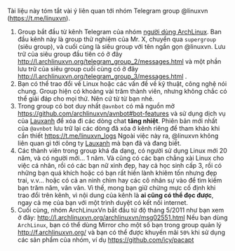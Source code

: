 Tài liệu này tóm tắt vài ý liên quan tới nhóm
Telegram group @linuxvn (https://t.me/linuxvn).

1. Group bắt đầu từ kênh Telegram của nhóm
  [người dùng ArchLinux](https://archlinuxvn.org/).
  Ban đầu kênh này là group thử nghiệm của Mr. X,
  chuyển qua `supergroup` (siêu group), và cuối cùng là
  siêu group với tên ngắn gọn @linuxvn.
  Lưu trữ của siêu group đầu tiên có ở đây
    http://l.archlinuxvn.org/telegram_group_2/messages.html
  và một phần lưu trữ của siêu group cuối cùng có ở đây
    http://l.archlinuxvn.org/telegram_group_3/messages.html .
1. Bạn có thể trao đổi về Linux hoặc các vấn đề về kỹ thuật, công nghệ
  nói chung. Group hiện có khoảng vài trăm thành viên, nhưng
  không chắc có thể giải đáp cho mọi thứ. Nên cứ từ từ bạn nhé.
1. Trong group có bot duy nhất `@avnbot` có mã nguồn mở
    https://github.com/archlinuxvn/avnbot#bot-features
  và sử dụng dịch vụ của
    [Lauxanh](https://github.com/lauxanh/I-A)
  để xóa đi các dòng chat **tăng nhiệt**.
  Phiên bản mới nhất của `@avnbot` lưu trữ lại các dòng đã
  xóa ở kênh riêng để tham khảo khi cần thiết
    https://t.me/linuxvn_logs
  Ngoài việc này ra, @linuxvn không liên quan gì tới
  công ty [Lauxanh](https://lauxanh.us) mà bạn đã và đang biết.
1. Các thành viên trong group khá đa dạng, có người sử dụng
  Linux mới 20 năm, và có người mới... 1 năm. Và cũng có
  các bạn chẳng xài Linux cho việc cá nhân, rồi có các bạn
  nữ xinh đẹp, hay cả học sinh cấp 3, rồi có những bạn quá khích
  hoặc có bạn rất hiền lành khiêm tốn nhưng đẹp trai, v.v...
  hoặc có cả an ninh chìm hay các cô nhân sự vào để tìm kiếm
  bạn trăm năm, vân vân.
  Vì thế, mong bạn giữ chừng mực cố định khi trao đổi trên kênh,
  vì nội dung của kênh là **ai cũng có thể đọc được**,
  ngay cả mẹ của bạn với một trình duyệt có kết nối internet.
1. Cuối cùng, nhóm ArchLinuxVn bắt đầu từ độ tháng 5/2011
  như bạn xem ở đây:
    http://l.archlinuxvn.org/archlinuxvn/msg02551.html
  Nếu bạn dùng `ArchLinux`, bạn có thể dùng Mirror cho một số
  bạn trong group quản lý
    http://f.archlinuxvn.org/
  và bạn có thể được khuyến mãi `50%` khi sử dụng các sản phẩm
  của nhóm, ví dụ
    https://github.com/icy/pacapt
